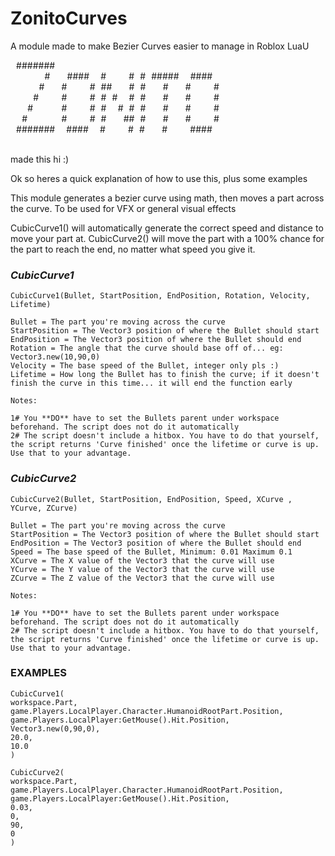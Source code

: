 # ZonitoCurves
A module made to make Bezier Curves easier to manage in Roblox LuaU




 #######                              
      #   ####  #    # # #####  ####  
     #   #    # ##   # #   #   #    # 
    #    #    # # #  # #   #   #    # 
   #     #    # #  # # #   #   #    # 
  #      #    # #   ## #   #   #    # 
 #######  ####  #    # #   #    ####  
                                      

made this
hi :)

Ok so heres a quick explanation of how to use this, plus some examples

This module generates a bezier curve using math, then moves a part across the curve.
To be used for VFX or general visual effects

CubicCurve1() will automatically generate the correct speed and distance to move your part at.
CubicCurve2() will move the part with a 100% chance for the part to reach the end, no matter what speed you give it.

### *CubicCurve1* ###

	CubicCurve1(Bullet, StartPosition, EndPosition, Rotation, Velocity, Lifetime)
	
	Bullet = The part you're moving across the curve
	StartPosition = The Vector3 position of where the Bullet should start
	EndPosition = The Vector3 position of where the Bullet should end
	Rotation = The angle that the curve should base off of... eg: Vector3.new(10,90,0)
	Velocity = The base speed of the Bullet, integer only pls :)
	Lifetime = How long the Bullet has to finish the curve; if it doesn't finish the curve in this time... it will end the function early
	
	Notes:
	
	1# You **DO** have to set the Bullets parent under workspace beforehand. The script does not do it automatically
	2# The script doesn't include a hitbox. You have to do that yourself, the script returns 'Curve finished' once the lifetime or curve is up. Use that to your advantage.
	
	
### *CubicCurve2* ###

	CubicCurve2(Bullet, StartPosition, EndPosition, Speed, XCurve , YCurve, ZCurve)
	
	Bullet = The part you're moving across the curve
	StartPosition = The Vector3 position of where the Bullet should start
	EndPosition = The Vector3 position of where the Bullet should end
	Speed = The base speed of the Bullet, Minimum: 0.01 Maximum 0.1
	XCurve = The X value of the Vector3 that the curve will use
	YCurve = The Y value of the Vector3 that the curve will use
	ZCurve = The Z value of the Vector3 that the curve will use
		
	Notes:
	
	1# You **DO** have to set the Bullets parent under workspace beforehand. The script does not do it automatically
	2# The script doesn't include a hitbox. You have to do that yourself, the script returns 'Curve finished' once the lifetime or curve is up. Use that to your advantage.	
	
	
### EXAMPLES ###

	CubicCurve1(
	workspace.Part,
	game.Players.LocalPlayer.Character.HumanoidRootPart.Position,
	game.Players.LocalPlayer:GetMouse().Hit.Position,
	Vector3.new(0,90,0),
	20.0,
	10.0
	)

	CubicCurve2(
	workspace.Part,
	game.Players.LocalPlayer.Character.HumanoidRootPart.Position,
	game.Players.LocalPlayer:GetMouse().Hit.Position,
	0.03,
	0,
	90,
	0
	)


